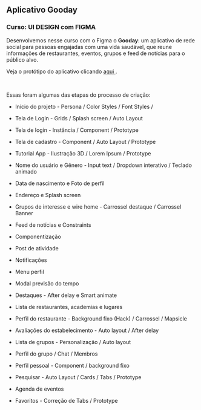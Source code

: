 ## Aplicativo Gooday
### Curso: UI DESIGN com FIGMA

Desenvolvemos nesse curso com o Figma o **Gooday**: um aplicativo de rede social para pessoas engajadas com uma vida saudável, que reune informações de restaurantes, eventos, grupos e feed de notícias para o público alvo.

Veja o protótipo do aplicativo clicando [aqui ](https://www.figma.com/proto/LBW2RIOqvSvuSdK9dOEW73/App-Gooday?node-id=303-1416&t=V1CgeReeYr2ydALn-1&scaling=scale-down&content-scaling=fixed&page-id=303%3A1346&starting-point-node-id=303%3A1438&show-proto-sidebar=1).

<br>

Essas foram algumas das etapas do processo de criação:

* Início do projeto - Persona / Color Styles / Font Styles /

* Tela de Login - Grids / Splash screen / Auto Layout

* Tela de login - Instância / Component / Prototype

* Tela de cadastro - Component / Auto Layout / Prototype

* Tutorial App - Ilustração 3D / Lorem Ipsum / Prototype

* Nome do usuário e Gênero - Input text / Dropdown interativo / Teclado animado

* Data de nascimento e Foto de perfil

* Endereço e Splash screen

* Grupos de interesse e wire home - Carrossel destaque / Carrossel Banner

* Feed de notícias e Constraints

* Componentização

* Post de atividade

* Notificações

* Menu perfil

* Modal previsão do tempo

* Destaques - After delay e Smart animate

* Lista de restaurantes, academias e lugares

* Perfil do restaurante - Background fixo (Hack) / Carrossel / Mapsicle

* Avaliações do estabelecimento - Auto layout / After delay

* Lista de grupos - Personalização / Auto layout

* Perfil do grupo / Chat / Membros

* Perfil pessoal - Component / background fixo

* Pesquisar - Auto Layout / Cards / Tabs / Prototype

* Agenda de eventos

* Favoritos - Correção de Tabs / Prototype


